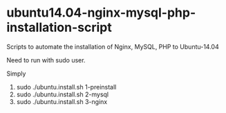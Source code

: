# ubuntu14.04-nginx-mysql-php-installation-script
Scripts to automate the installation of Nginx, MySQL, PHP to Ubuntu-14.04

Need to run with sudo user.

Simply

1. sudo ./ubuntu.install.sh 1-preinstall  
2. sudo ./ubuntu.install.sh 2-mysql  
3. sudo ./ubuntu.install.sh 3-nginx  
